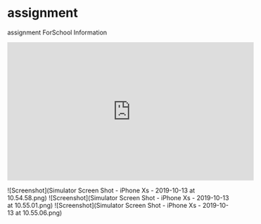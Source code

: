 # assignment
assignment ForSchool Information

<iframe width="560" height="315" src="https://www.youtube.com/embed/27mP159KOZo" frameborder="0" allow="accelerometer; autoplay; encrypted-media; gyroscope; picture-in-picture" allowfullscreen></iframe>

![Screenshot](Simulator Screen Shot - iPhone Xs - 2019-10-13 at 10.54.58.png)
![Screenshot](Simulator Screen Shot - iPhone Xs - 2019-10-13 at 10.55.01.png)
![Screenshot](Simulator Screen Shot - iPhone Xs - 2019-10-13 at 10.55.06.png)
